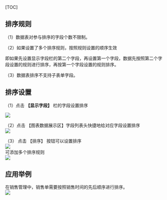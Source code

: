 [TOC]

## 排序规则

（1）数据表对参与排序的字段个数不限制。

（2）如果设置了多个排序规则，按照规则设置的顺序生效

即如果先设置显示字段栏的第二个字段，再设置第一个字段，数据先按照第二个字段设置的规则进行排序，再按第一个字段设置的规则排序。

（3）数据表排序不支持子表单字段。


## 排序设置

（1）点击 **【显示字段】** 栏的字段设置排序<br />

![](http://docfiles.baibaoyun.com/FkvLDb0zhZpPWjroVEodsd6QglSp)

（2）点击 【图表数据展示区】字段列表头快捷地给对应字段设置排序<br />
![](http://docfiles.baibaoyun.com/Fgv0O3oryjYk332EK7StxAILC-OJ)

（3） 点击 【排序】 按钮可以设置排序<br />
![](http://docfiles.baibaoyun.com/FpAvJGzI7i7neKqWG_JjoH2Hehnd)
<br />可添加多个排序规则<br />
![](http://docfiles.baibaoyun.com/Fs4W2feBxrSETdYKYjHXeZpOHzQ4)
## 应用举例

在销售管理中，销售单需要按照销售时间的先后顺序进行排序。<br />
![](http://docfiles.baibaoyun.com/Fi7w_OFjboxV5JCKn5BHUIvvpWSX)